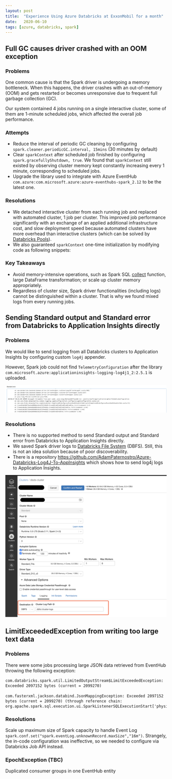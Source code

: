 ```yaml
---
layout: post
title:  "Experience Using Azure Databricks at ExxonMobil for a month"
date:   2020-06-10
tags: [azure, databricks, spark]
---
```

## Full GC causes driver crashed with an OOM exception

### Problems
One common cause is that the Spark driver is undergoing a memory bottleneck. When this happens, the driver crashes with an out-of-memory (OOM) and gets restarted or becomes unresponsive due to frequent full garbage collection (GC).  

Our system contained 4 jobs running on a single interactive cluster, some of them are 1-minute scheduled jobs, which affected the overall job performance.

### Attempts
- Reduce the interval of periodic GC cleaning by configuring `spark.cleaner.periodicGC.interval, 15mins` (30 minutes by default)
- Clear `sparkContext` after scheduled job finished by configuring `spark.gracefullyShutdown, true`. We found that `sparkContext` still existed by observing cluster memory kept constantly increasing every 1 minute, corresponding to scheduled jobs.
- Upgrade the library used to integrate with Azure EventHub `com.azure:com.microsoft.azure:azure-eventhubs-spark_2.12` to be the latest one.

### Resolutions
- We detached interactive cluster from each running job and replaced with automated cluster, 1 job per cluster. This improved job performance significantly with an exchange of an applied additional infrastructure cost, and slow deployment speed because automated clusters have more overhead than interactive clusters (which can be solved by [Databricks Pools](https://databricks.com/blog/2019/11/11/databricks-pools-speed-up-data-pipelines.html)).
- We also guaranteed `sparkContext` one-time initialization by modifying code as following snippets:

<script src="https://gist.github.com/raksit31667/d35fe9272b8d99d9537ceecef582fa70.js"></script>

### Key Takeaways
- Avoid memory-intensive operations, such as Spark SQL [collect](https://spark.apache.org/docs/latest/api/scala/org/apache/spark/sql/Dataset.html#collect():Array[T]) function, large DataFrame transformation; or scale up cluster memory appropriately.
- Regardless of cluster size, Spark driver functionalities (including logs) cannot be distinguished within a cluster. That is why we found mixed logs from every running jobs.


## Sending Standard output and Standard error from Databricks to Application Insights directly

### Problems
We would like to send logging from all Databricks clusters to Application Insights by configuring custom `log4j` appender.
<script src="https://gist.github.com/raksit31667/35519cc15087b21ef1d7daeb56cdaf9b.js"></script>
<script src="https://gist.github.com/raksit31667/6f349283fe5647969bc24a0d97a5a10f.js"></script>

However, Spark job could not find `TelemetryConfiguration` after the library `com.microsoft.azure:applicationinsights-logging-log4j1_2:2.5.1` is uploaded.

![Telemetry Exception](/assets/2020-06-26-telemetry-exception.png)

### Resolutions
- There is no supported method to send Standard output and Standard error from Databricks to Application Insights directly.
- We saved Spark driver logs to [Databricks File System](https://docs.databricks.com/data/databricks-file-system.html) (DBFS). Still, this is not an idea solution because of poor discoverability.
- There is a repository https://github.com/AdamPaternostro/Azure-Databricks-Log4J-To-AppInsights which shows how to send log4j logs to Application Insights.

![DBFS logging](/assets/2020-06-26-cluster-logging-dbfs.png)


## LimitExceededException from writing too large text data

### Problems
There were some jobs processing large JSON data retrieved from EventHub throwing the following exception:

```
com.databricks.spark.util.LimitedOutputStream$LimitExceededException: Exceeded 2097152 bytes (current = 2099270)

com.fasterxml.jackson.databind.JsonMappingException: Exceeded 2097152 bytes (current = 2099270) (through reference chain: org.apache.spark.sql.execution.ui.SparkListenerSQLExecutionStart['physicalPlanDescription'])
```

### Resolutions
Scale up maximum size of Spark capacity to handle Event Log `spark.conf.set("spark.eventLog.unknownRecord.maxSize","16m")`. 
Strangely, the in-code configuration was ineffective, so we needed to configure via Databricks Job API instead.

<script src="https://gist.github.com/raksit31667/5470694c946b943c8a6e786137a20632.js"></script>

<script src="https://gist.github.com/raksit31667/7c38d2c9a0c69de37c178455f6c48f81.js"></script>

### EpochException (TBC)
Duplicated consumer groups in one EventHub entity